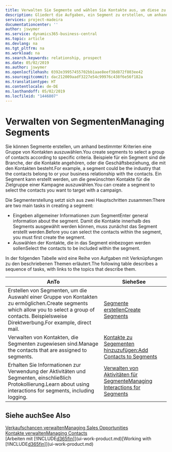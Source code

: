 ```yaml
---
title: Verwalten Sie Segmente und wählen Sie Kontakte aus, um diese zu berücksichtigen| Microsoft Docs
description: Gliedert die Aufgaben, ein Segment zu erstellen, um anhand bestimmter Kriterien eine Gruppe von Kontakten auszuwählen, zum Beispiel Kontakte in einer Branche, die Sie anvisieren möchten.
services: project-madeira
documentationcenter: ''
author: jswymer
ms.service: dynamics365-business-central
ms.topic: article
ms.devlang: na
ms.tgt_pltfrm: na
ms.workload: na
ms.search.keywords: relationship, prospect
ms.date: 05/02/2019
ms.author: jswymer
ms.openlocfilehash: 0392e39957455702bb1aae8eef38d872f803ee42
ms.sourcegitcommit: dac212009aadf3227e54c99976c438f6e56f182a
ms.translationtype: HT
ms.contentlocale: de-DE
ms.lasthandoff: 05/02/2019
ms.locfileid: "1446807"
---
```

# <a name="managing-segments"></a><span data-ttu-id="40ccc-103">Verwalten von Segmenten</span><span class="sxs-lookup"><span data-stu-id="40ccc-103">Managing Segments</span></span>
<span data-ttu-id="40ccc-104">Sie können Segmente erstellen, um anhand bestimmter Kriterien eine Gruppe von Kontakten auszuwählen.</span><span class="sxs-lookup"><span data-stu-id="40ccc-104">You create segments to select a group of contacts according to specific criteria.</span></span> <span data-ttu-id="40ccc-105">Beispiele für ein Segment sind die Branche, der die Kontakte angehören, oder die Geschäftsbeziehung, die mit den Kontakten besteht.</span><span class="sxs-lookup"><span data-stu-id="40ccc-105">For example, a segment could be the industry that the contacts belong to or your business relationship with the contacts.</span></span> <span data-ttu-id="40ccc-106">Ein Segment kann erstellt werden, um die gewünschten Kontakte für die Zielgruppe einer Kampagne auszuwählen.</span><span class="sxs-lookup"><span data-stu-id="40ccc-106">You can create a segment to select the contacts you want to target with a campaign.</span></span>

<span data-ttu-id="40ccc-107">Die Segmenterstellung setzt sich aus zwei Hauptschritten zusammen:</span><span class="sxs-lookup"><span data-stu-id="40ccc-107">There are two main tasks in creating a segment:</span></span>

* <span data-ttu-id="40ccc-108">Eingeben allgemeiner Informationen zum Segment</span><span class="sxs-lookup"><span data-stu-id="40ccc-108">Enter general information about the segment.</span></span> <span data-ttu-id="40ccc-109">Damit die Kontakte innerhalb des Segments ausgewählt werden können, muss zunächst das Segment erstellt werden.</span><span class="sxs-lookup"><span data-stu-id="40ccc-109">Before you can select the contacts within the segment, you must first create the segment.</span></span>
* <span data-ttu-id="40ccc-110">Auswählen der Kontakte, die in das Segment einbezogen werden sollen</span><span class="sxs-lookup"><span data-stu-id="40ccc-110">Select the contacts to be included within the segment.</span></span>

<span data-ttu-id="40ccc-111">In der folgenden Tabelle wird eine Reihe von Aufgaben mit Verknüpfungen zu den beschriebenen Themen erläutert.</span><span class="sxs-lookup"><span data-stu-id="40ccc-111">The following table describes a sequence of tasks, with links to the topics that describe them.</span></span>

| <span data-ttu-id="40ccc-112">An</span><span class="sxs-lookup"><span data-stu-id="40ccc-112">To</span></span> | <span data-ttu-id="40ccc-113">Siehe</span><span class="sxs-lookup"><span data-stu-id="40ccc-113">See</span></span> |
| --- | --- |
| <span data-ttu-id="40ccc-114">Erstellen von Segmenten, um die Auswahl einer Gruppe von Kontakten zu ermöglichen.</span><span class="sxs-lookup"><span data-stu-id="40ccc-114">Create segments which allow you to select a group of contacts.</span></span> <span data-ttu-id="40ccc-115">Beispielsweise Direktwerbung.</span><span class="sxs-lookup"><span data-stu-id="40ccc-115">For example, direct mail.</span></span> |[<span data-ttu-id="40ccc-116">Segmente erstellen</span><span class="sxs-lookup"><span data-stu-id="40ccc-116">Create Segments</span></span>](marketing-how-create-segment.md) |
| <span data-ttu-id="40ccc-117">Verwalten von Kontakten, die Segmenten zugewiesen sind.</span><span class="sxs-lookup"><span data-stu-id="40ccc-117">Manage the contacts that are assigned to segments.</span></span> |[<span data-ttu-id="40ccc-118">Kontakte zu Segementen hinzuzufügen:</span><span class="sxs-lookup"><span data-stu-id="40ccc-118">Add Contacts to Segments</span></span>](marketing-add-contact-segment.md) |
| <span data-ttu-id="40ccc-119">Erhalten Sie Informationen zur Verwendung der Aktivitäten und Segmenten, einschließlich Protokollierung.</span><span class="sxs-lookup"><span data-stu-id="40ccc-119">Learn about using interactions for segments, including logging.</span></span> |[<span data-ttu-id="40ccc-120">Verwalten von Aktivitäten für Segmente</span><span class="sxs-lookup"><span data-stu-id="40ccc-120">Managing Interactions for Segments</span></span>](marketing-interaction-segments.md) |

## <a name="see-also"></a><span data-ttu-id="40ccc-121">Siehe auch</span><span class="sxs-lookup"><span data-stu-id="40ccc-121">See Also</span></span>
[<span data-ttu-id="40ccc-122">Verkaufschancen verwalten</span><span class="sxs-lookup"><span data-stu-id="40ccc-122">Managing Sales Opportunities</span></span>](marketing-manage-sales-opportunities.md)  
[<span data-ttu-id="40ccc-123">Kontakte verwalten</span><span class="sxs-lookup"><span data-stu-id="40ccc-123">Managing Contacts</span></span>](marketing-contacts.md)  
<span data-ttu-id="40ccc-124">[Arbeiten mit [!INCLUDE[d365fin](includes/d365fin_md.md)]](ui-work-product.md)</span><span class="sxs-lookup"><span data-stu-id="40ccc-124">[Working with [!INCLUDE[d365fin](includes/d365fin_md.md)]](ui-work-product.md)</span></span>
